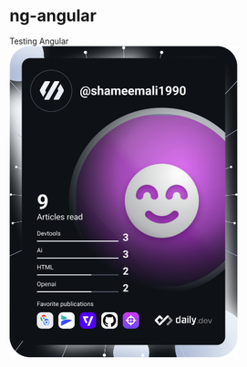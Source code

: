 # ng-angular
Testing Angular
<a href="https://app.daily.dev/DailyDevTips"><img src="https://github.com/shameemali1990/ng-angular/blob/master/devcard.svg" width="400" alt="Shameem Dev Card"/></a>
